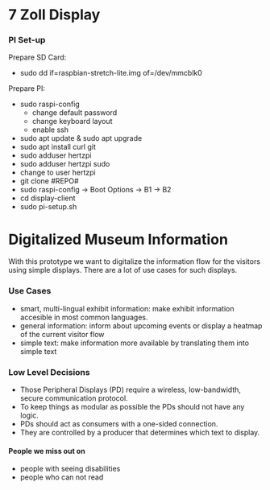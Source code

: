 # 7 Zoll Display #

### PI Set-up ###
Prepare SD Card:
* sudo dd if=raspbian-stretch-lite.img of=/dev/mmcblk0

Prepare PI:
* sudo raspi-config
    * change default password
    * change keyboard layout
    * enable ssh
* sudo apt update & sudo apt upgrade
* sudo apt install curl git
* sudo adduser hertzpi
* sudo adduser hertzpi sudo
* change to user hertzpi
* git clone #REPO#
* sudo raspi-config -> Boot Options -> B1 -> B2
* cd display-client
* sudo pi-setup.sh


# Digitalized Museum Information 
With this prototype we want to digitalize the information flow for the visitors using simple displays.
There are a lot of use cases for such displays.

### Use Cases
- smart, multi-lingual exhibit information: make exhibit information accesible in most common languages.
- general information: inform about upcoming events or display a heatmap of the current visitor flow
- simple text: make information more available by translating them into simple text

### Low Level Decisions
- Those Peripheral Displays (PD) require a wireless, low-bandwidth, secure communication protocol.
- To keep things as modular as possible the PDs should not have any logic. 
- PDs should act as consumers with a one-sided connection.
- They are controlled by a producer that determines which text to display.

#### People we miss out on
- people with seeing disabilities
- people who can not read
